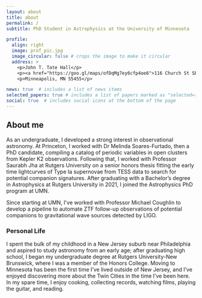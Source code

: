 ```yaml
---
layout: about
title: about
permalink: /
subtitle: PhD Student in Astrophysics at the University of Minnesota

profile:
  align: right
  image: prof_pic.jpg
  image_circular: false # crops the image to make it circular
  address: >
    <p>John T. Tate Hall</p>
    <p><a href="https://goo.gl/maps/ofDqMg7ey6cfp4oe6">116 Church St SE</a></p>
    <p>Minneapolis, MN 55455</p>

news: true  # includes a list of news items
selected_papers: true # includes a list of papers marked as "selected={true}"
social: true  # includes social icons at the bottom of the page
---
```


## About me
As an undergraduate, I developed a strong interest in observational astronomy. At Princeton, I worked with Dr Melinda Soares-Furtado, then a PhD candidate, compiling a catalog of periodic variables in open clusters from Kepler K2 observations. Following that, I worked with Professor Saurabh Jha at Rutgers University on a senior honors thesis fitting the early time lightcurves of Type Ia supernovae from TESS data to search for potential companion signatures. After graduating with a Bachelor’s degree in Astrophysics at Rutgers University in 2021, I joined the Astrophysics PhD program at UMN. 

Since starting at UMN, I've worked with Professor Michael Coughlin to develop a pipeline to automate ZTF follow-up observations of potential companions to gravitational wave sources detected by LIGO. 

### Personal Life
I spent the bulk of my childhood in a New Jersey suburb near Philadelphia and aspired to study astronomy from an early age; after graduating high school, I began my undergraduate degree at Rutgers University-New Brunswick, where I was a member of the Honors College. Moving to Minnesota has been the first time I’ve lived outside of New Jersey, and I’ve enjoyed discovering more about the Twin Cities in the time I’ve been here. In my spare time, I enjoy cooking, collecting records, watching films, playing the guitar, and reading.  
